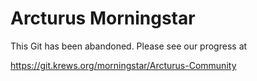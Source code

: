 # Arcturus Morningstar #

This Git has been abandoned. Please see our progress at 

https://git.krews.org/morningstar/Arcturus-Community
